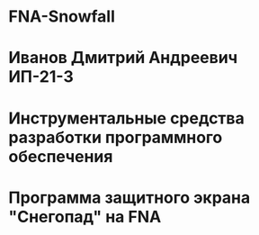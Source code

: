# FNA-Snowfall
# Иванов Дмитрий Андреевич ИП-21-3 
# Инструментальные средства разработки программного обеспечения
# Программа защитного экрана "Снегопад" на FNA
